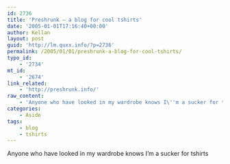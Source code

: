 ```yaml
---
id: 2736
title: 'Preshrunk – a blog for cool tshirts'
date: '2005-01-01T17:16:40+00:00'
author: Kellan
layout: post
guid: 'http://lm.quxx.info/?p=2736'
permalink: /2005/01/01/preshrunk-a-blog-for-cool-tshirts/
typo_id:
    - '2734'
mt_id:
    - '2674'
link_related:
    - 'http://preshrunk.info/'
raw_content:
    - 'Anyone who have looked in my wardrobe knows I\''m a sucker for tshirts'
categories:
    - Aside
tags:
    - blog
    - tshirts
---
```


Anyone who have looked in my wardrobe knows I’m a sucker for tshirts